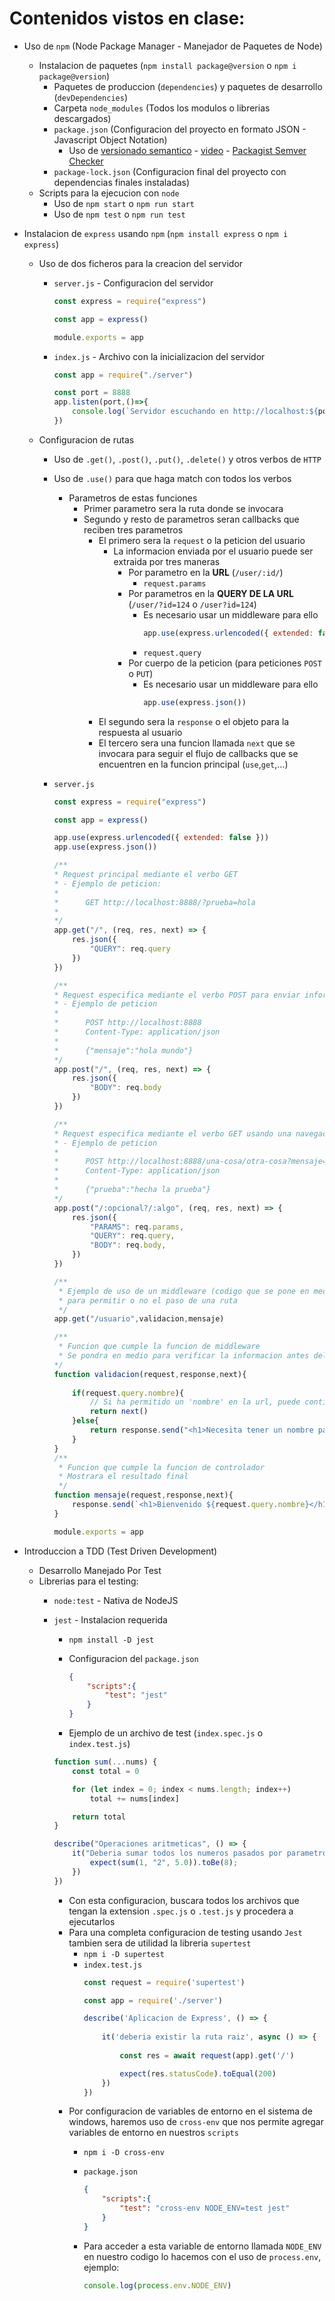 # Contenidos vistos en clase:

* Uso de `npm` (Node Package Manager - Manejador de Paquetes de Node)
    * Instalacion de paquetes (`npm install package@version` o `npm i package@version`)
        * Paquetes de produccion (`dependencies`) y paquetes de desarrollo (`devDependencies`)
        * Carpeta `node_modules` (Todos los modulos o librerias descargados)
        * `package.json` (Configuracion del proyecto en formato JSON - Javascript Object Notation)
            * Uso de [versionado semantico](https://fperez217.medium.com/qu%C3%A9-es-versionamiento-sem%C3%A1ntico-bf495b9eb028) - [video](https://www.youtube.com/watch?v=hwlOuZvaDIA) - [Packagist Semver Checker](https://semver.madewithlove.com/?package=madewithlove%2Fhtaccess-cli&constraint=dev-main&stability=stable)
        * `package-lock.json` (Configuracion final del proyecto con dependencias finales instaladas)
    * Scripts para la ejecucion con `node`
        * Uso de `npm start` o `npm run start`
        * Uso de `npm test` o `npm run test`
* Instalacion de `express` usando `npm` (`npm install express` o `npm i express`)
    * Uso de dos ficheros para la creacion del servidor
        * `server.js` - Configuracion del servidor

            ```javascript
            const express = require("express")

            const app = express()

            module.exports = app
            ```

        * `index.js` - Archivo con la inicializacion del servidor

            ```javascript
            const app = require("./server")

            const port = 8888
            app.listen(port,()=>{
                console.log(`Servidor escuchando en http://localhost:${port}`)
            })
            ```

    * Configuracion de rutas
        * Uso de `.get()`, `.post()`, `.put()`, `.delete()` y otros verbos de `HTTP`
        * Uso de `.use()` para que haga match con todos los verbos
            * Parametros de estas funciones
                * Primer parametro sera la ruta donde se invocara
                * Segundo y resto de parametros seran callbacks que reciben tres parametros
                    * El primero sera la `request` o la peticion del usuario
                        * La informacion enviada por el usuario puede ser extraida por tres maneras
                            * Por parametro en la **URL** (`/user/:id/`)
                                * `request.params` 
                            * Por parametros en la **QUERY DE LA URL** (`/user/?id=124` o `/user?id=124`)
                                * Es necesario usar un middleware para ello
                                    ```javascript
                                    app.use(express.urlencoded({ extended: false}))
                                    ```
                                * `request.query`
                            * Por cuerpo de la peticion (para peticiones `POST` o `PUT`)
                                * Es necesario usar un middleware para ello
                                    ```javascript
                                    app.use(express.json())
                                    ```
                    * El segundo sera la `response` o el objeto para la respuesta al usuario
                    * El tercero sera una funcion llamada `next` que se invocara para seguir el flujo de callbacks que se encuentren en la funcion principal (`use`,`get`,...)

        * `server.js`
            
            ```javascript
            const express = require("express")

            const app = express()

            app.use(express.urlencoded({ extended: false }))
            app.use(express.json())

            /**
            * Request principal mediante el verbo GET
            * - Ejemplo de peticion:
            *      
            *      GET http://localhost:8888/?prueba=hola
            * 
            */
            app.get("/", (req, res, next) => {
                res.json({
                    "QUERY": req.query
                })
            })

            /**
            * Request especifica mediante el verbo POST para enviar informacion
            * - Ejemplo de peticion
            * 
            *      POST http://localhost:8888
            *      Content-Type: application/json
            * 
            *      {"mensaje":"hola mundo"}
            */
            app.post("/", (req, res, next) => {
                res.json({
                    "BODY": req.body
                })
            })

            /**
            * Request especifica mediante el verbo GET usando una navegacion dinamica
            * - Ejemplo de peticion
            *  
            *      POST http://localhost:8888/una-cosa/otra-cosa?mensaje=hola mundo
            *      Content-Type: application/json
            *
            *      {"prueba":"hecha la prueba"}
            */
            app.post("/:opcional?/:algo", (req, res, next) => {
                res.json({
                    "PARAMS": req.params,
                    "QUERY": req.query,
                    "BODY": req.body,
                })
            })

            /**
             * Ejemplo de uso de un middleware (codigo que se pone en medio)
             * para permitir o no el paso de una ruta
             */
            app.get("/usuario",validacion,mensaje)

            /** 
             * Funcion que cumple la funcion de middleware
             * Se pondra en medio para verificar la informacion antes del resultado final
            */
            function validacion(request,response,next){
                
                if(request.query.nombre){ 
                    // Si ha permitido un 'nombre' en la url, puede continuar
                    return next()
                }else{
                    return response.send("<h1>Necesita tener un nombre para esta ruta</h1>")
                }
            }
            /**
             * Funcion que cumple la funcion de controlador
             * Mostrara el resultado final
             */
            function mensaje(request,response,next){
                response.send(`<h1>Bienvenido ${request.query.nombre}</h1>`)
            }

            module.exports = app
            ```

* Introduccion a TDD (Test Driven Development)
    * Desarrollo Manejado Por Test 
    * Librerias para el testing:
        * `node:test` - Nativa de NodeJS
        * `jest` - Instalacion requerida
            * `npm install -D jest` 
            * Configuracion del `package.json`
                
                ```json
                {
                    "scripts":{
                        "test": "jest"
                    }
                }
                ```
            * Ejemplo de un archivo de test (`index.spec.js` o `index.test.js`)
            
            ```javascript
            function sum(...nums) {
                const total = 0

                for (let index = 0; index < nums.length; index++)
                    total += nums[index]

                return total
            }

            describe("Operaciones aritmeticas", () => {
                it("Deberia sumar todos los numeros pasados por parametro", () => {
                    expect(sum(1, "2", 5.0)).toBe(8);
                })
            })
            ```

            * Con esta configuracion, buscara todos los archivos que tengan
                la extension `.spec.js` o `.test.js` y procedera a ejecutarlos
            * Para una completa configuracion de testing usando `Jest` tambien sera de utilidad
            la libreria `supertest`
                * `npm i -D supertest`
                * `index.test.js`
                    ```javascript
                    const request = require('supertest')
                    
                    const app = require('./server')
                    
                    describe('Aplicacion de Express', () => {
                        
                        it('deberia existir la ruta raiz', async () => {
                            
                            const res = await request(app).get('/')

                            expect(res.statusCode).toEqual(200)
                        })
                    })
                    ```
            * Por configuracion de variables de entorno en el sistema de windows, haremos uso de
            `cross-env` que nos permite agregar variables de entorno en nuestros `scripts`
                * `npm i -D cross-env`
                * `package.json`

                    ```json
                    {
                        "scripts":{
                            "test": "cross-env NODE_ENV=test jest"
                        }
                    }
                    ```
                * Para acceder a esta variable de entorno llamada `NODE_ENV` en nuestro codigo
                lo hacemos con el uso de `process.env`, ejemplo:
                    ```javascript
                    console.log(process.env.NODE_ENV)
                    ```